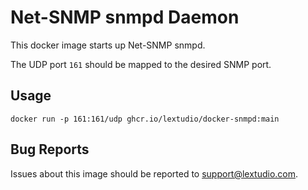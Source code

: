# Net-SNMP snmpd Daemon

This docker image starts up Net-SNMP snmpd.

The UDP port `161` should be mapped to the desired SNMP port.

## Usage

``` shell
docker run -p 161:161/udp ghcr.io/lextudio/docker-snmpd:main
```

## Bug Reports

Issues about this image should be reported to support@lextudio.com.
